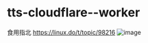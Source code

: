 # tts-cloudflare--worker
食用指北
https://linux.do/t/topic/98216
![image](https://github.com/miku8miku/tts-cloudflare--worker/assets/52441374/8be35c37-e77e-4fa9-a8ee-4cc8255304a9)
